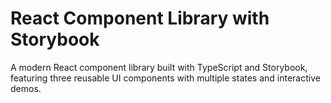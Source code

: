 # React Component Library with Storybook

A modern React component library built with TypeScript and Storybook, featuring three reusable UI components with multiple states and interactive demos.
